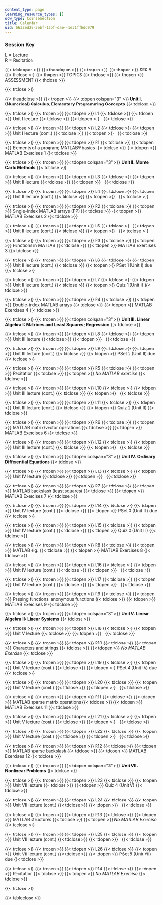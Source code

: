 ```yaml
---
content_type: page
learning_resource_types: []
ocw_type: CourseSection
title: Calendar
uid: 6632ed2b-3ebf-13bf-dae4-1e31ff6dd979
---
```


### Session Key

L = Lecture  
R = Recitation

{{< tableopen >}}
{{< theadopen >}}
{{< tropen >}}
{{< thopen >}}
SES #
{{< thclose >}}
{{< thopen >}}
TOPICS
{{< thclose >}}
{{< thopen >}}
ASSESSMENT
{{< thclose >}}

{{< trclose >}}

{{< theadclose >}}
{{< tropen >}}
{{< tdopen colspan="3" >}}
**Unit I. (Numerical) Calculus; Elementary Programming Concepts**
{{< tdclose >}}

{{< trclose >}}
{{< tropen >}}
{{< tdopen >}}
L1
{{< tdclose >}}
{{< tdopen >}}
Unit I lecture
{{< tdclose >}}
{{< tdopen >}}
 
{{< tdclose >}}

{{< trclose >}}
{{< tropen >}}
{{< tdopen >}}
L2
{{< tdclose >}}
{{< tdopen >}}
Unit I lecture (cont.)
{{< tdclose >}}
{{< tdopen >}}
 
{{< tdclose >}}

{{< trclose >}}
{{< tropen >}}
{{< tdopen >}}
R1
{{< tdclose >}}
{{< tdopen >}}
Elements of a program; MATLAB® basics
{{< tdclose >}}
{{< tdopen >}}
MATLAB Exercises 1
{{< tdclose >}}

{{< trclose >}}
{{< tropen >}}
{{< tdopen colspan="3" >}}
**Unit II. Monte Carlo Methods**
{{< tdclose >}}

{{< trclose >}}
{{< tropen >}}
{{< tdopen >}}
L3
{{< tdclose >}}
{{< tdopen >}}
Unit II lecture
{{< tdclose >}}
{{< tdopen >}}
 
{{< tdclose >}}

{{< trclose >}}
{{< tropen >}}
{{< tdopen >}}
L4
{{< tdclose >}}
{{< tdopen >}}
Unit II lecture (cont.)
{{< tdclose >}}
{{< tdopen >}}
 
{{< tdclose >}}

{{< trclose >}}
{{< tropen >}}
{{< tdopen >}}
R2
{{< tdclose >}}
{{< tdopen >}}
Single-index MATLAB arrays (FP)
{{< tdclose >}}
{{< tdopen >}}
MATLAB Exercises 2
{{< tdclose >}}

{{< trclose >}}
{{< tropen >}}
{{< tdopen >}}
L5
{{< tdclose >}}
{{< tdopen >}}
Unit II lecture (cont.)
{{< tdclose >}}
{{< tdopen >}}
 
{{< tdclose >}}

{{< trclose >}}
{{< tropen >}}
{{< tdopen >}}
R3
{{< tdclose >}}
{{< tdopen >}}
Functions in MATLAB
{{< tdclose >}}
{{< tdopen >}}
MATLAB Exercises 3
{{< tdclose >}}

{{< trclose >}}
{{< tropen >}}
{{< tdopen >}}
L6
{{< tdclose >}}
{{< tdopen >}}
Unit II lecture (cont.)
{{< tdclose >}}
{{< tdopen >}}
PSet 1 (Unit I) due
{{< tdclose >}}

{{< trclose >}}
{{< tropen >}}
{{< tdopen >}}
L7
{{< tdclose >}}
{{< tdopen >}}
Unit II lecture (cont.)
{{< tdclose >}}
{{< tdopen >}}
Quiz 1 (Unit I)
{{< tdclose >}}

{{< trclose >}}
{{< tropen >}}
{{< tdopen >}}
R4
{{< tdclose >}}
{{< tdopen >}}
Double-index MATLAB arrays
{{< tdclose >}}
{{< tdopen >}}
MATLAB Exercises 4
{{< tdclose >}}

{{< trclose >}}
{{< tropen >}}
{{< tdopen colspan="3" >}}
**Unit III. Linear Algebra I: Matrices and Least Squares; Regression**
{{< tdclose >}}

{{< trclose >}}
{{< tropen >}}
{{< tdopen >}}
L8
{{< tdclose >}}
{{< tdopen >}}
Unit III lecture
{{< tdclose >}}
{{< tdopen >}}
 
{{< tdclose >}}

{{< trclose >}}
{{< tropen >}}
{{< tdopen >}}
L9
{{< tdclose >}}
{{< tdopen >}}
Unit III lecture (cont.)
{{< tdclose >}}
{{< tdopen >}}
PSet 2 (Unit II) due
{{< tdclose >}}

{{< trclose >}}
{{< tropen >}}
{{< tdopen >}}
R5
{{< tdclose >}}
{{< tdopen >}}
Recitation
{{< tdclose >}}
{{< tdopen >}}
_No MATLAB exercise_
{{< tdclose >}}

{{< trclose >}}
{{< tropen >}}
{{< tdopen >}}
L10
{{< tdclose >}}
{{< tdopen >}}
Unit III lecture (cont.)
{{< tdclose >}}
{{< tdopen >}}
 
{{< tdclose >}}

{{< trclose >}}
{{< tropen >}}
{{< tdopen >}}
L11
{{< tdclose >}}
{{< tdopen >}}
Unit III lecture (cont.)
{{< tdclose >}}
{{< tdopen >}}
Quiz 2 (Unit II)
{{< tdclose >}}

{{< trclose >}}
{{< tropen >}}
{{< tdopen >}}
R6
{{< tdclose >}}
{{< tdopen >}}
MATLAB matrix/vector operations
{{< tdclose >}}
{{< tdopen >}}
MATLAB Exercises 6
{{< tdclose >}}

{{< trclose >}}
{{< tropen >}}
{{< tdopen >}}
L12
{{< tdclose >}}
{{< tdopen >}}
Unit III lecture (cont.)
{{< tdclose >}}
{{< tdopen >}}
 
{{< tdclose >}}

{{< trclose >}}
{{< tropen >}}
{{< tdopen colspan="3" >}}
**Unit IV. Ordinary Differential Equations**
{{< tdclose >}}

{{< trclose >}}
{{< tropen >}}
{{< tdopen >}}
L13
{{< tdclose >}}
{{< tdopen >}}
Unit IV lecture
{{< tdclose >}}
{{< tdopen >}}
 
{{< tdclose >}}

{{< trclose >}}
{{< tropen >}}
{{< tdopen >}}
R7
{{< tdclose >}}
{{< tdopen >}}
MATLAB backslash (least squares)
{{< tdclose >}}
{{< tdopen >}}
MATLAB Exercises 7
{{< tdclose >}}

{{< trclose >}}
{{< tropen >}}
{{< tdopen >}}
L14
{{< tdclose >}}
{{< tdopen >}}
Unit IV lecture (cont.)
{{< tdclose >}}
{{< tdopen >}}
PSet 3 (Unit III) due
{{< tdclose >}}

{{< trclose >}}
{{< tropen >}}
{{< tdopen >}}
L15
{{< tdclose >}}
{{< tdopen >}}
Unit IV lecture (cont.)
{{< tdclose >}}
{{< tdopen >}}
Quiz 3 (Unit III)
{{< tdclose >}}

{{< trclose >}}
{{< tropen >}}
{{< tdopen >}}
R8
{{< tdclose >}}
{{< tdopen >}}
MATLAB eig.
{{< tdclose >}}
{{< tdopen >}}
MATLAB Exercises 8
{{< tdclose >}}

{{< trclose >}}
{{< tropen >}}
{{< tdopen >}}
L16
{{< tdclose >}}
{{< tdopen >}}
Unit IV lecture (cont.)
{{< tdclose >}}
{{< tdopen >}}
 
{{< tdclose >}}

{{< trclose >}}
{{< tropen >}}
{{< tdopen >}}
L17
{{< tdclose >}}
{{< tdopen >}}
Unit IV lecture (cont.)
{{< tdclose >}}
{{< tdopen >}}
 
{{< tdclose >}}

{{< trclose >}}
{{< tropen >}}
{{< tdopen >}}
R9
{{< tdclose >}}
{{< tdopen >}}
Passing functions; anonymous functions
{{< tdclose >}}
{{< tdopen >}}
MATLAB Exercises 9
{{< tdclose >}}

{{< trclose >}}
{{< tropen >}}
{{< tdopen colspan="3" >}}
**Unit V. Linear Algebra II: Linear Systems**
{{< tdclose >}}

{{< trclose >}}
{{< tropen >}}
{{< tdopen >}}
L18
{{< tdclose >}}
{{< tdopen >}}
Unit V lecture
{{< tdclose >}}
{{< tdopen >}}
 
{{< tdclose >}}

{{< trclose >}}
{{< tropen >}}
{{< tdopen >}}
R10
{{< tdclose >}}
{{< tdopen >}}
Characters and strings
{{< tdclose >}}
{{< tdopen >}}
_No MATLAB Exercise_
{{< tdclose >}}

{{< trclose >}}
{{< tropen >}}
{{< tdopen >}}
L19
{{< tdclose >}}
{{< tdopen >}}
Unit V lecture (cont.)
{{< tdclose >}}
{{< tdopen >}}
PSet 4 (Unit IV) due
{{< tdclose >}}

{{< trclose >}}
{{< tropen >}}
{{< tdopen >}}
L20
{{< tdclose >}}
{{< tdopen >}}
Unit V lecture (cont.)
{{< tdclose >}}
{{< tdopen >}}
 
{{< tdclose >}}

{{< trclose >}}
{{< tropen >}}
{{< tdopen >}}
R11
{{< tdclose >}}
{{< tdopen >}}
MATLAB sparse matrix operations
{{< tdclose >}}
{{< tdopen >}}
MATLAB Exercises 11
{{< tdclose >}}

{{< trclose >}}
{{< tropen >}}
{{< tdopen >}}
L21
{{< tdclose >}}
{{< tdopen >}}
Unit V lecture (cont.)
{{< tdclose >}}
{{< tdopen >}}
 
{{< tdclose >}}

{{< trclose >}}
{{< tropen >}}
{{< tdopen >}}
L22
{{< tdclose >}}
{{< tdopen >}}
Unit V lecture (cont.)
{{< tdclose >}}
{{< tdopen >}}
 
{{< tdclose >}}

{{< trclose >}}
{{< tropen >}}
{{< tdopen >}}
R12
{{< tdclose >}}
{{< tdopen >}}
MATLAB sparse backslash
{{< tdclose >}}
{{< tdopen >}}
MATLAB Exercises 12
{{< tdclose >}}

{{< trclose >}}
{{< tropen >}}
{{< tdopen colspan="3" >}}
**Unit VII. Nonlinear Problems**
{{< tdclose >}}

{{< trclose >}}
{{< tropen >}}
{{< tdopen >}}
L23
{{< tdclose >}}
{{< tdopen >}}
Unit VII lecture
{{< tdclose >}}
{{< tdopen >}}
Quiz 4 (Unit V)
{{< tdclose >}}

{{< trclose >}}
{{< tropen >}}
{{< tdopen >}}
L24
{{< tdclose >}}
{{< tdopen >}}
Unit VII lecture (cont.)
{{< tdclose >}}
{{< tdopen >}}
 
{{< tdclose >}}

{{< trclose >}}
{{< tropen >}}
{{< tdopen >}}
R13
{{< tdclose >}}
{{< tdopen >}}
MATLAB structures
{{< tdclose >}}
{{< tdopen >}}
_No MATLAB Exercise_
{{< tdclose >}}

{{< trclose >}}
{{< tropen >}}
{{< tdopen >}}
L25
{{< tdclose >}}
{{< tdopen >}}
Unit VII lecture (cont.)
{{< tdclose >}}
{{< tdopen >}}
 
{{< tdclose >}}

{{< trclose >}}
{{< tropen >}}
{{< tdopen >}}
L26
{{< tdclose >}}
{{< tdopen >}}
Unit VII lecture (cont.)
{{< tdclose >}}
{{< tdopen >}}
PSet 5 (Unit VII) due
{{< tdclose >}}

{{< trclose >}}
{{< tropen >}}
{{< tdopen >}}
R14
{{< tdclose >}}
{{< tdopen >}}
Recitation
{{< tdclose >}}
{{< tdopen >}}
_No MATLAB Exercise_
{{< tdclose >}}

{{< trclose >}}

{{< tableclose >}}